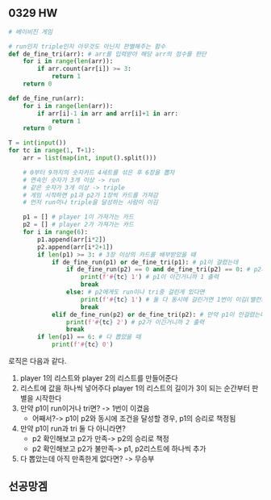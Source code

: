 ## 0329 HW

```python
# 베이비진 게임

# run인지 triple인지 아무것도 아닌지 판별해주는 함수
def de_fine_tri(arr): # arr를 입력받아 해당 arr의 점수를 판단
    for i in range(len(arr)):
        if arr.count(arr[i]) >= 3:
            return 1
    return 0

def de_fine_run(arr):
    for i in range(len(arr)):
        if arr[i]-1 in arr and arr[i]+1 in arr:
            return 1
    return 0

T = int(input())
for tc in range(1, T+1):
    arr = list(map(int, input().split()))

    # 0부터 9까지의 숫자카드 4세트를 섞은 후 6장을 뽑자
    # 연속인 숫자가 3개 이상 -> run
    # 같은 숫자가 3개 이상 -> triple
    # 게임 시작하면 p1과 p2가 1장씩 카드를 가져감
    # 먼저 run이나 triple을 달성하는 사람이 이김

    p1 = [] # player 1이 가져가는 카드
    p2 = [] # player 2가 가져가는 카드
    for i in range(6):
        p1.append(arr[i*2])
        p2.append(arr[i*2+1])
        if len(p1) >= 3: # 3장 이상의 카드를 배부받았을 때
            if de_fine_run(p1) or de_fine_tri(p1): # p1이 걸렸는데
                if de_fine_run(p2) == 0 and de_fine_tri(p2) == 0: # p2가 run, tri 둘 다 아니라면?
                    print(f'#{tc} 1') # p1이 이긴거니까 1 출력
                    break
                else: # p2에게도 run이나 tri중 걸린게 있다면
                    print(f'#{tc} 1') # 둘 다 동시에 걸린거면 1번이 이김(밸런스 패치 시급)
                    break
            elif de_fine_run(p2) or de_fine_tri(p2): # 만약 p1이 안걸렸는데 p2가 걸렸다면?
                print(f'#{tc} 2') # p2가 이긴거니까 2 출력
                break
        if len(p1) == 6: # 다 뽑았을 때
            print(f'#{tc} 0')
```

로직은 다음과 같다.

1. player 1의 리스트와 player 2의 리스트를 만들어준다
2. 리스트에 값을 하나씩 넣어주다 player 1의 리스트의 길이가 3이 되는 순간부터 판별을 시작한다
3. 만약 p1이 run이거나 tri면? -> 1번이 이겼음
   - 어째서?-> p1이 p2와 동시에 조건을 달성할 경우, p1의 승리로 책정됨
4. 만약 p1이 run과 tri 둘 다 아니라면?
   - p2 확인해보고 p2가 만족-> p2의 승리로 책정
   - p2 확인해보고 p2가 불만족-> p1, p2리스트에 하나씩 추가
5. 다 뽑았는데 아직 만족한게 없다면? -> 무승부



## 선공망겜